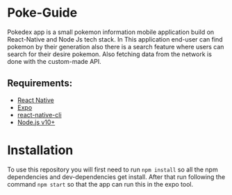 # Poke-Guide
Pokedex app is a small pokemon information mobile application build on React-Native and Node Js tech stack.
In This application end-user can find pokemon by their generation also there is a search feature where users can search for their desire pokemon.
Also fetching data from the network is done with the custom-made API.

Requirements:
---

* [React Native](https://www.npmjs.com/package/react-native)
* [Expo](https://docs.expo.io/get-started/installation/)
* [react-native-cli](https://www.npmjs.com/package/react-native-cli)
* [Node.js v10+](http://nodejs.org/)

Installation
===

To use this repository you will first need to run ```npm install``` so all the npm dependencies and dev-dependencies get install. After that run following 
the command ```npm start``` so that the app can run this in the expo tool.

